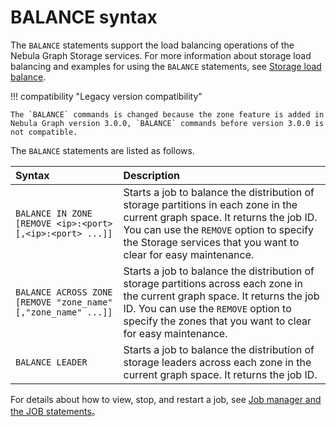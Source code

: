 # BALANCE syntax

The `BALANCE` statements support the load balancing operations of the Nebula Graph Storage services. For more information about storage load balancing and examples for using the `BALANCE` statements, see [Storage load balance](../../8.service-tuning/load-balance.md).

!!! compatibility "Legacy version compatibility"

    The `BALANCE` commands is changed because the zone feature is added in Nebula Graph version 3.0.0, `BALANCE` commands before version 3.0.0 is not compatible.

The `BALANCE` statements are listed as follows.

|Syntax|Description|
|:---|:---|
|`BALANCE IN ZONE [REMOVE <ip>:<port> [,<ip>:<port> ...]]`| Starts a job to balance the distribution of storage partitions in each zone in the current graph space. It returns the job ID. You can use the `REMOVE` option to specify the Storage services that you want to clear for easy maintenance.|
|`BALANCE ACROSS ZONE [REMOVE "zone_name" [,"zone_name" ...]]`| Starts a job to balance the distribution of storage partitions across each zone in the current graph space. It returns the job ID. You can use the `REMOVE` option to specify the zones that you want to clear for easy maintenance.|
|`BALANCE LEADER`| Starts a job to balance the distribution of storage leaders across each zone in the current graph space. It returns the job ID.|

For details about how to view, stop, and restart a job, see [Job manager and the JOB statements](4.job-statements.md)。
